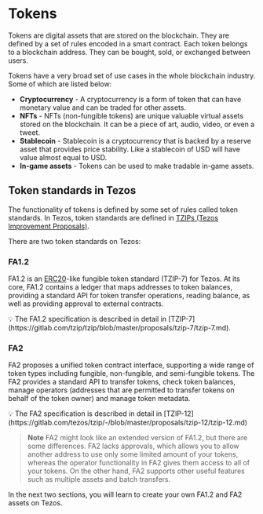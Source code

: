 # Tokens

Tokens are digital assets that are stored on the blockchain. They are defined by a set of rules encoded in a smart contract. Each token belongs to a blockchain address. They can be bought, sold, or exchanged between users.

Tokens have a very broad set of use cases in the whole blockchain industry. Some of which are listed below:

- **Cryptocurrency** - A cryptocurrency is a form of token that can have monetary value and can be traded for other assets.
- **NFTs** - NFTs (non-fungible tokens) are unique valuable virtual assets stored on the blockchain. It can be a piece of art, audio, video, or even a tweet.
- **Stablecoin** - Stablecoin is a cryptocurrency that is backed by a reserve asset that provides price stability. Like a stablecoin of USD will have value almost equal to USD.
- **In-game assets** - Tokens can be used to make tradable in-game assets.

## Token standards in Tezos

The functionality of tokens is defined by some set of rules called token standards. In Tezos, token standards are defined in [TZIPs (Tezos Improvement Proposals)](https://gitlab.com/tezos/tzip). 

There are two token standards on Tezos:

### FA1.2

FA1.2 is an [ERC20](https://eips.ethereum.org/EIPS/eip-20)-like fungible token standard (TZIP-7) for Tezos. At its core, FA1.2 contains a ledger that maps addresses to token balances, providing a standard API for token transfer operations, reading balance, as well as providing approval to external contracts.

<aside>
💡 The FA1.2 specification is described in detail in [TZIP-7](https://gitlab.com/tzip/tzip/blob/master/proposals/tzip-7/tzip-7.md).

</aside>

### FA2

FA2 proposes a unified token contract interface, supporting a wide range of token types including fungible, non-fungible, and semi-fungible tokens. The FA2 provides a standard API to transfer tokens, check token balances, manage operators (addresses that are permitted to transfer tokens on behalf of the token owner) and manage token metadata.

<aside>
💡 The FA2 specification is described in detail in [TZIP-12](https://gitlab.com/tezos/tzip/-/blob/master/proposals/tzip-12/tzip-12.md)

</aside>

> **Note**
FA2 might look like an extended version of FA1.2, but there are some differences. FA2 lacks approvals, which allows you to allow another address to use only some limited amount of your tokens, whereas the operator functionality in FA2 gives them access to all of your tokens. On the other hand, FA2 supports other useful features such as multiple assets and batch transfers.
> 

In the next two sections, you will learn to create your own FA1.2 and FA2 assets on Tezos.
